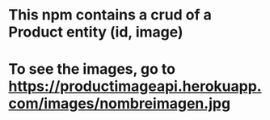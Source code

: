 # This npm contains a crud of a Product entity (id, image)
# To see the images, go to https://productimageapi.herokuapp.com/images/nombreimagen.jpg


